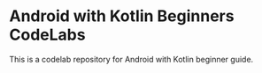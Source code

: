 # Android with Kotlin Beginners CodeLabs
 This is a codelab repository for Android with Kotlin beginner guide.
